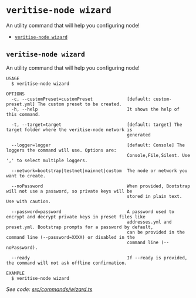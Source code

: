 `veritise-node wizard`
======================

An utility command that will help you configuring node!

* [`veritise-node wizard`](#veritise-node-wizard)

## `veritise-node wizard`

An utility command that will help you configuring node!

```
USAGE
  $ veritise-node wizard

OPTIONS
  -c, --customPreset=customPreset             [default: custom-preset.yml] The custom preset to be created.
  -h, --help                                  It shows the help of this command.

  -t, --target=target                         [default: target] The target folder where the veritise-node network is
                                              generated

  --logger=logger                             [default: Console] The loggers the command will use. Options are:
                                              Console,File,Silent. Use ',' to select multiple loggers.

  --network=bootstrap|testnet|mainnet|custom  The node or network you want to create.

  --noPassword                                When provided, Bootstrap will not use a password, so private keys will be
                                              stored in plain text. Use with caution.

  --password=password                         A password used to encrypt and decrypt private keys in preset files like
                                              addresses.yml and preset.yml. Bootstrap prompts for a password by default,
                                              can be provided in the command line (--password=XXXX) or disabled in the
                                              command line (--noPassword).

  --ready                                     If --ready is provided, the command will not ask offline confirmation.

EXAMPLE
  $ veritise-node wizard
```

_See code: [src/commands/wizard.ts](https://github.com/veritise/veritise-node/blob/v1.1.9/src/commands/wizard.ts)_

